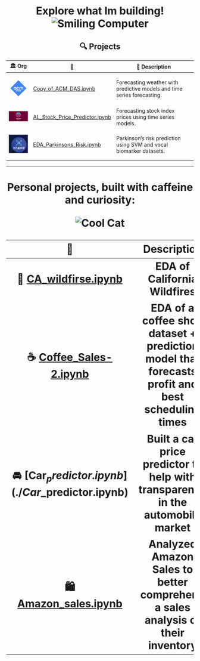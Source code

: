 <div align="center"> 
<h1>Explore what Im building!
<img src="https://i.gifer.com/7sZH.gif" width="100" alt="Smiling Computer"/></h1>



## 🔍 Projects

| 🏛️ Org  | 📂  | 📝 Description |
|-------------|------------|----------------|
| <p align="center"><img src="acm-ucr-logo.webp" width="70"/> | [Copy_of_ACM_DAS.ipynb](./Copy_of_ACM_DAS.ipynb) | Forecasting weather with predictive models and time series forecasting. |
| <p align="center"><img src="aiscucr.jpg" width="110"/> | [AL_Stock_Price_Predictor.ipynb](./AL_Stock_Price_Predictor.ipynb) | Forecasting stock index prices using time series models. |
| <p align="center"><img src="dss.png" width="70"/> | [EDA_Parkinsons_Risk.ipynb](./EDA_Parkinsons_Risk.ipynb) | Parkinson’s risk prediction using SVM and vocal biomarker datasets. |

---

<h1 align="center"> Personal projects, built with caffeine and curiosity: 
<p align="center">
  <img src="https://i.pinimg.com/originals/6b/cd/f2/6bcdf2799bc8300f6684fe9b432c2c5b.gif" width="700" alt="Cool Cat"/>
</p>



| 📂  | Description|
|-------------|------------|
| 🧯 [CA_wildfirse.ipynb](./CA_wildfirse.ipynb) |EDA of California Wildfires |
| ☕ [Coffee_Sales-2.ipynb](./Coffee_Sales-2.ipynb) |EDA of a coffee shop dataset + prediction model that forecasts profit and best scheduling times | 
| 🚘 [Car$_predictor.ipynb](./Car$_predictor.ipynb) | Built a car price predictor to help with transparency in the automobile market | 
| 🛍️ [Amazon_sales.ipynb](./Amazon_sales.ipynb) | Analyzed Amazon Sales to better comprehend a sales analysis of their inventory |


